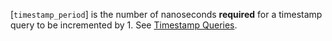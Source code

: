 [`timestamp_period`] is the number of
nanoseconds  **required**  for a timestamp query to be incremented by 1.
See [Timestamp Queries](https://www.khronos.org/registry/vulkan/specs/1.3-extensions/html/vkspec.html#queries-timestamps).